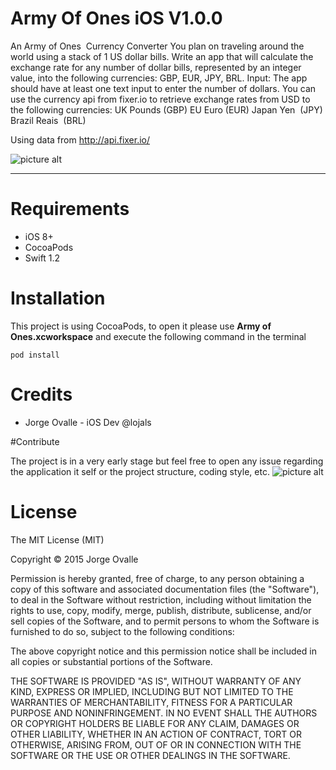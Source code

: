 # Army Of Ones iOS V1.0.0

An Army of Ones ­ Currency Converter
You plan on traveling around the world using a stack of 1 US dollar bills. Write an app that will calculate the exchange rate for any number of dollar bills, represented by an integer value, into the following currencies: GBP, EUR, JPY, BRL.
Input:
The app should have at least one text input to enter the number of dollars. You can use the currency api from fixer.io to retrieve exchange rates from USD to the following currencies:
UK Pounds (GBP) EU Euro (EUR) Japan Yen ­ (JPY) Brazil Reais ­ (BRL)

Using data from http://api.fixer.io/

![picture alt](http://i.imgur.com/DxTIPYn.gif "Awesome")

- - - -

# Requirements

* iOS 8+
* CocoaPods
* Swift 1.2

# Installation

This project is using CocoaPods, to open it please use **Army of Ones.xcworkspace** and execute the following command in the terminal

`pod install`


# Credits
* Jorge Ovalle - iOS Dev @lojals

#Contribute

The project is in a very early stage but feel free to open any issue regarding the application it self or the project structure, coding style, etc.
![picture alt](http://cdn3.teen.com/wp-content/uploads/2013/11/week-in-review-darren-criss-gifs-awesome.gif "Awesome")

# License

The MIT License (MIT)

Copyright © 2015 Jorge Ovalle

Permission is hereby granted, free of charge, to any person obtaining a copy
of this software and associated documentation files (the "Software"), to deal
in the Software without restriction, including without limitation the rights
to use, copy, modify, merge, publish, distribute, sublicense, and/or sell
copies of the Software, and to permit persons to whom the Software is
furnished to do so, subject to the following conditions:

The above copyright notice and this permission notice shall be included in
all copies or substantial portions of the Software.

THE SOFTWARE IS PROVIDED "AS IS", WITHOUT WARRANTY OF ANY KIND, EXPRESS OR
IMPLIED, INCLUDING BUT NOT LIMITED TO THE WARRANTIES OF MERCHANTABILITY,
FITNESS FOR A PARTICULAR PURPOSE AND NONINFRINGEMENT. IN NO EVENT SHALL THE
AUTHORS OR COPYRIGHT HOLDERS BE LIABLE FOR ANY CLAIM, DAMAGES OR OTHER
LIABILITY, WHETHER IN AN ACTION OF CONTRACT, TORT OR OTHERWISE, ARISING FROM,
OUT OF OR IN CONNECTION WITH THE SOFTWARE OR THE USE OR OTHER DEALINGS IN
THE SOFTWARE.
